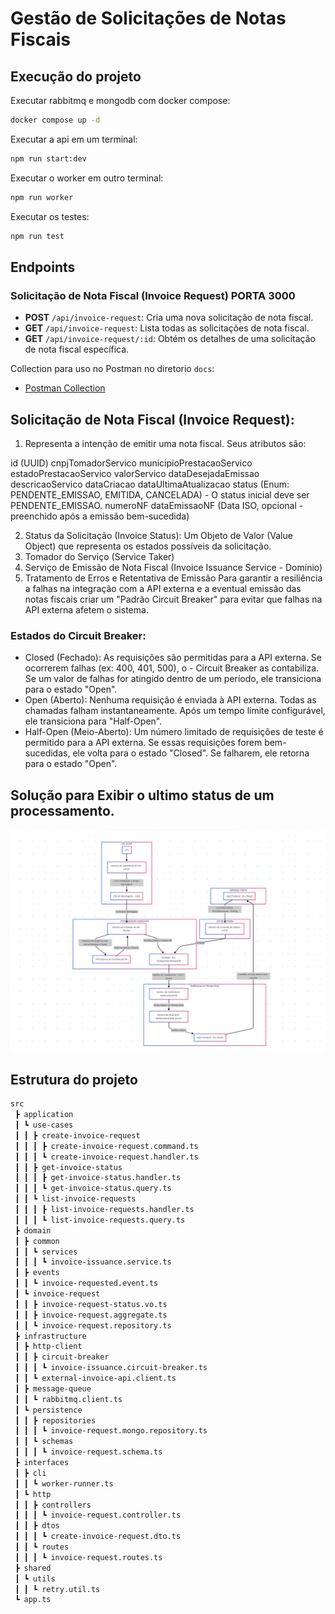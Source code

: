 
# Gestão de Solicitações de Notas Fiscais

## Execução do projeto

Executar rabbitmq e mongodb com docker compose:
```bash
docker compose up -d
```
Executar a api em um terminal:
```bash
npm run start:dev
```
Executar o worker em outro terminal:
```bash
npm run worker
```
Executar os testes:
```bash
npm run test
```
## Endpoints
### Solicitação de Nota Fiscal (Invoice Request) PORTA 3000
- **POST** `/api/invoice-request`: Cria uma nova solicitação de nota fiscal.
- **GET** `/api/invoice-request`: Lista todas as solicitações de nota fiscal.
- **GET** `/api/invoice-request/:id`: Obtém os detalhes de uma solicitação de nota fiscal específica.

Collection para uso no Postman no diretorio `docs`:
- [Postman Collection](docs/DR_Finanças.postman_collection.json)

## Solicitação de Nota Fiscal (Invoice Request):

1. Representa a intenção de emitir uma nota fiscal. Seus atributos são:

id (UUID)
cnpjTomadorServico
municipioPrestacaoServico
estadoPrestacaoServico
valorServico
dataDesejadaEmissao
descricaoServico
dataCriacao
dataUltimaAtualizacao
status (Enum: PENDENTE_EMISSAO, EMITIDA, CANCELADA)  - O status inicial deve ser PENDENTE_EMISSAO.
numeroNF
dataEmissaoNF (Data ISO, opcional - preenchido após a emissão bem-sucedida) 

2. Status da Solicitação (Invoice Status): Um Objeto de Valor (Value Object) que representa os estados possíveis da solicitação. 
3. Tomador do Serviço (Service Taker)
4. Serviço de Emissão de Nota Fiscal (Invoice Issuance Service - Domínio)
5. Tratamento de Erros e Retentativa de Emissão
Para garantir a resiliência a falhas na integração com a API externa e a eventual emissão das notas fiscais criar um "Padrão Circuit Breaker" para evitar que falhas na API externa afetem o sistema.

### Estados do Circuit Breaker:
- Closed (Fechado): As requisições são permitidas para a API externa. Se ocorrerem falhas (ex: 400, 401, 500), o - Circuit Breaker as contabiliza. Se um valor de falhas for atingido dentro de um período, ele transiciona para o estado "Open".
- Open (Aberto): Nenhuma requisição é enviada à API externa. Todas as chamadas falham instantaneamente. Após um tempo limite configurável, ele transiciona para "Half-Open".
- Half-Open (Meio-Aberto): Um número limitado de requisições de teste é permitido para a API externa. Se essas requisições forem bem-sucedidas, ele volta para o estado "Closed". Se falharem, ele retorna para o estado "Open".


## Solução para Exibir o ultimo status de um processamento.

![alt text](docs/diagram.png)

## Estrutura do projeto

```bash
src
 ┣ application
 ┃ ┗ use-cases
 ┃ ┃ ┣ create-invoice-request
 ┃ ┃ ┃ ┣ create-invoice-request.command.ts
 ┃ ┃ ┃ ┗ create-invoice-request.handler.ts
 ┃ ┃ ┣ get-invoice-status
 ┃ ┃ ┃ ┣ get-invoice-status.handler.ts
 ┃ ┃ ┃ ┗ get-invoice-status.query.ts
 ┃ ┃ ┗ list-invoice-requests
 ┃ ┃ ┃ ┣ list-invoice-requests.handler.ts
 ┃ ┃ ┃ ┗ list-invoice-requests.query.ts
 ┣ domain
 ┃ ┣ common
 ┃ ┃ ┗ services
 ┃ ┃ ┃ ┗ invoice-issuance.service.ts
 ┃ ┣ events
 ┃ ┃ ┗ invoice-requested.event.ts
 ┃ ┗ invoice-request
 ┃ ┃ ┣ invoice-request-status.vo.ts
 ┃ ┃ ┣ invoice-request.aggregate.ts
 ┃ ┃ ┗ invoice-request.repository.ts
 ┣ infrastructure
 ┃ ┣ http-client
 ┃ ┃ ┣ circuit-breaker
 ┃ ┃ ┃ ┗ invoice-issuance.circuit-breaker.ts
 ┃ ┃ ┗ external-invoice-api.client.ts
 ┃ ┣ message-queue
 ┃ ┃ ┗ rabbitmq.client.ts
 ┃ ┗ persistence
 ┃ ┃ ┣ repositories
 ┃ ┃ ┃ ┗ invoice-request.mongo.repository.ts
 ┃ ┃ ┗ schemas
 ┃ ┃ ┃ ┗ invoice-request.schema.ts
 ┣ interfaces
 ┃ ┣ cli
 ┃ ┃ ┗ worker-runner.ts
 ┃ ┗ http
 ┃ ┃ ┣ controllers
 ┃ ┃ ┃ ┗ invoice-request.controller.ts
 ┃ ┃ ┣ dtos
 ┃ ┃ ┃ ┗ create-invoice-request.dto.ts
 ┃ ┃ ┗ routes
 ┃ ┃ ┃ ┗ invoice-request.routes.ts
 ┣ shared
 ┃ ┗ utils
 ┃ ┃ ┗ retry.util.ts
 ┗ app.ts
```